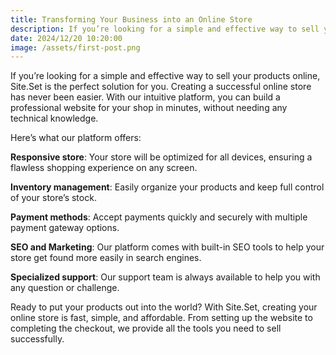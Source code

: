 ```yaml
---
title: Transforming Your Business into an Online Store
description: If you’re looking for a simple and effective way to sell your products online, Site.Set is the perfect solution for you.
date: 2024/12/20 10:20:00
image: /assets/first-post.png
---
```


If you’re looking for a simple and effective way to sell your products online, Site.Set is the perfect solution for you. Creating a successful online store has never been easier. With our intuitive platform, you can build a professional website for your shop in minutes, without needing any technical knowledge.

Here’s what our platform offers:

**Responsive store**: Your store will be optimized for all devices, ensuring a flawless shopping experience on any screen.

**Inventory management**: Easily organize your products and keep full control of your store’s stock.

**Payment methods**: Accept payments quickly and securely with multiple payment gateway options.

**SEO and Marketing**: Our platform comes with built-in SEO tools to help your store get found more easily in search engines.

**Specialized support**: Our support team is always available to help you with any question or challenge.

Ready to put your products out into the world? With Site.Set, creating your online store is fast, simple, and affordable. From setting up the website to completing the checkout, we provide all the tools you need to sell successfully.
